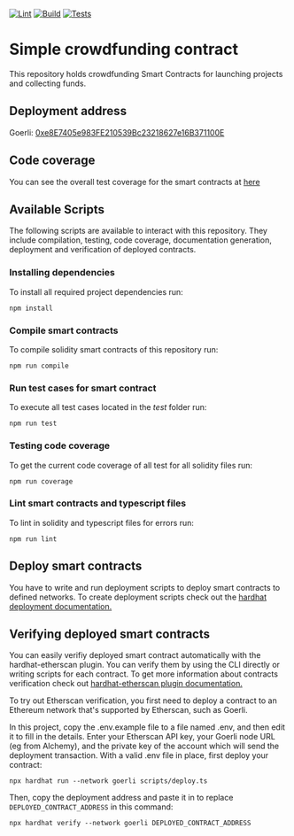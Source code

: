 [![Lint](https://github.com/raschke-chainsulting/crowdfunding/actions/workflows/lint.yml/badge.svg)](https://github.com/raschke-chainsulting/crowdfunding/actions/workflows/lint.yml)
[![Build](https://github.com/raschke-chainsulting/crowdfunding/actions/workflows/build.yml/badge.svg)](https://github.com/raschke-chainsulting/crowdfunding/actions/workflows/build.yml)
[![Tests](https://github.com/raschke-chainsulting/crowdfunding/actions/workflows/tests.yml/badge.svg)](https://github.com/raschke-chainsulting/crowdfunding/actions/workflows/tests.yml)

# Simple crowdfunding contract

This repository holds crowdfunding Smart Contracts for launching projects and collecting funds.

## Deployment address

Goerli: [0xe8E7405e983FE210539Bc23218627e16B371100E](https://goerli.etherscan.io/address/0xe8E7405e983FE210539Bc23218627e16B371100E#code)

## Code coverage

You can see the overall test coverage for the smart contracts at [here](https://raw.githack.com/raschke-chainsulting/crowdfunding/master/coverage/index.html)

## Available Scripts

The following scripts are available to interact with this repository. They include compilation, testing, code coverage, documentation generation, deployment and verification of deployed contracts.

### Installing dependencies

To install all required project dependencies run:

```shell
npm install
```

### Compile smart contracts

To compile solidity smart contracts of this repository run:

```shell
npm run compile
```

### Run test cases for smart contract

To execute all test cases located in the _test_ folder run:

```shell
npm run test
```

### Testing code coverage

To get the current code coverage of all test for all solidity files run:

```shell
npm run coverage
```

### Lint smart contracts and typescript files

To lint in solidity and typescript files for errors run:

```shell
npm run lint
```

## Deploy smart contracts

You have to write and run deployment scripts to deploy smart contracts to defined networks. To create deployment scripts check out the [hardhat deployment documentation.](https://hardhat.org/hardhat-runner/docs/guides/deploying)

## Verifying deployed smart contracts

You can easily verifiy deployed smart contract automatically with the hardhat-etherscan plugin. You can verify them by using the CLI directly or writing scripts for each contract. To get more information about contracts verification check out [hardhat-etherscan plugin documentation.](https://hardhat.org/hardhat-runner/plugins/nomiclabs-hardhat-etherscan)

To try out Etherscan verification, you first need to deploy a contract to an Ethereum network that's supported by Etherscan, such as Goerli.

In this project, copy the .env.example file to a file named .env, and then edit it to fill in the details. Enter your Etherscan API key, your Goerli node URL (eg from Alchemy), and the private key of the account which will send the deployment transaction. With a valid .env file in place, first deploy your contract:

```shell
npx hardhat run --network goerli scripts/deploy.ts
```

Then, copy the deployment address and paste it in to replace `DEPLOYED_CONTRACT_ADDRESS` in this command:

```shell
npx hardhat verify --network goerli DEPLOYED_CONTRACT_ADDRESS
```
